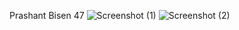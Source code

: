 Prashant Bisen
47
![Screenshot (1)](https://github.com/user-attachments/assets/41233e49-d630-41f4-9404-750cb1290315)
![Screenshot (2)](https://github.com/user-attachments/assets/c8cfb77d-98c4-486b-b371-11abcda0cba5)
